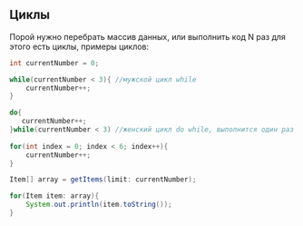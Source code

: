 ## Циклы

Порой нужно перебрать массив данных, или выполнить код N раз для этого есть циклы, примеры циклов:

```java
int currentNumber = 0;

while(currentNumber < 3){ //мужской цикл while
    currentNumber++;
}

do{
   currentNumber++; 
}while(currentNumber < 3) //женский цикл do while, выполнится один раз гарантированно
    
for(int index = 0; index < 6; index++){
    currentNumber++;
}

Item[] array = getItems(limit: currentNumber);

for(Item item: array){
    System.out.println(item.toString());    
}
```